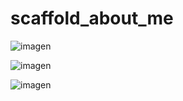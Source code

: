 # scaffold_about_me

![imagen](https://github.com/user-attachments/assets/004519a5-0069-4270-9ca0-831bae021db6)


![imagen](https://github.com/user-attachments/assets/370d63ad-2c59-4469-a54e-13dc28630e70)


![imagen](https://github.com/user-attachments/assets/bbd289b6-cfa5-452e-8137-f5c76b790536)

